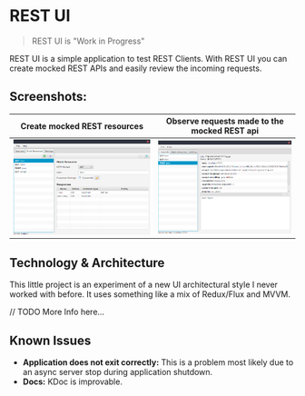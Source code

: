 # REST UI
> REST UI is "Work in Progress"

REST UI is a simple application to test REST Clients. With REST UI you can create mocked REST APIs and easily review the incoming requests.

## Screenshots:

| **Create mocked REST resources** | **Observe requests made to the mocked REST api** |
| --- | --- |
| ![RequestsView](./screenshots/MockResources.png) | ![RequestsView](./screenshots/Requests.png) |

## Technology & Architecture
This little project is an experiment of a new UI architectural style I never worked with before.
It uses something like a mix of Redux/Flux and MVVM.

// TODO More Info here...

## Known Issues
- **Application does not exit correctly:** This is a problem most likely due to an async server stop during application shutdown.
- **Docs:** KDoc is improvable.  
